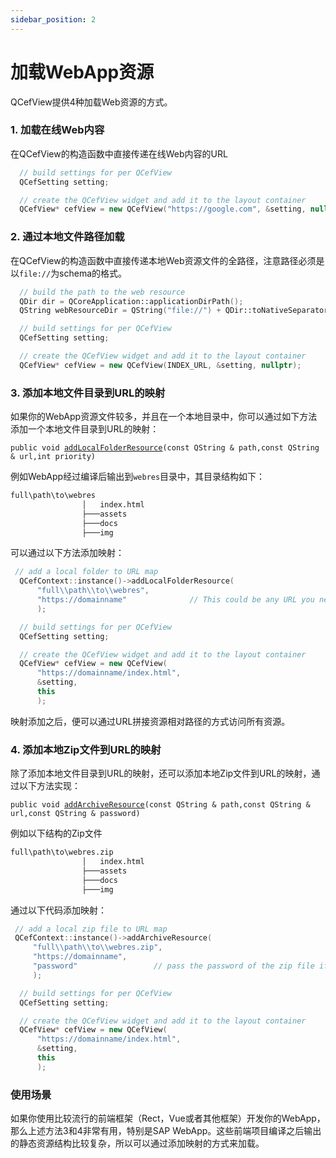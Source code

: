 ```yaml
---
sidebar_position: 2
---
```


# 加载WebApp资源

QCefView提供4种加载Web资源的方式。

### 1. 加载在线Web内容

在QCefView的构造函数中直接传递在线Web内容的URL
```cpp
  // build settings for per QCefView
  QCefSetting setting;

  // create the QCefView widget and add it to the layout container
  QCefView* cefView = new QCefView("https://google.com", &setting, nullptr);
```

### 2. 通过本地文件路径加载

在QCefView的构造函数中直接传递本地Web资源文件的全路径，注意路径必须是以`file://`为schema的格式。
```cpp
  // build the path to the web resource
  QDir dir = QCoreApplication::applicationDirPath();
  QString webResourceDir = QString("file://") + QDir::toNativeSeparators(dir.filePath("webres/index.html"));

  // build settings for per QCefView
  QCefSetting setting;

  // create the QCefView widget and add it to the layout container
  QCefView* cefView = new QCefView(INDEX_URL, &setting, nullptr);
```
### 3. 添加本地文件目录到URL的映射

如果你的WebApp资源文件较多，并且在一个本地目录中，你可以通过如下方法添加一个本地文件目录到URL的映射：

`public void `[`addLocalFolderResource`](/docs/reference/QCefContext#class_q_cef_context_1aecc6f7ee9d296bcf8d2ba470e0c0e454)`(const QString & path,const QString & url,int priority)`

例如WebApp经过编译后输出到`webres`目录中，其目录结构如下：
```bash
full\path\to\webres
                │   index.html
                ├───assets
                ├───docs
                ├───img
```

可以通过以下方法添加映射：
```cpp
 // add a local folder to URL map
  QCefContext::instance()->addLocalFolderResource(
      "full\\path\\to\\webres", 
      "https://domainname"              // This could be any URL you need
      );

  // build settings for per QCefView
  QCefSetting setting;

  // create the QCefView widget and add it to the layout container
  QCefView* cefView = new QCefView(
      "https://domainname/index.html", 
      &setting, 
      this
      );
```

映射添加之后，便可以通过URL拼接资源相对路径的方式访问所有资源。

### 4. 添加本地Zip文件到URL的映射

除了添加本地文件目录到URL的映射，还可以添加本地Zip文件到URL的映射，通过以下方法实现：

`public void `[`addArchiveResource`](/docs/reference/QCefContext#class_q_cef_context_1a007272d5df4016143f6b9e221a3b0eb1)`(const QString & path,const QString & url,const QString & password)`

例如以下结构的Zip文件
```bash
full\path\to\webres.zip
                │   index.html
                ├───assets
                ├───docs
                ├───img
```

通过以下代码添加映射：
```cpp
 // add a local zip file to URL map
 QCefContext::instance()->addArchiveResource(
     "full\\path\\to\\webres.zip", 
     "https://domainname",
     "password"                 // pass the password of the zip file if needed
     );

  // build settings for per QCefView
  QCefSetting setting;

  // create the QCefView widget and add it to the layout container
  QCefView* cefView = new QCefView(
      "https://domainname/index.html", 
      &setting, 
      this
      );
```

### 使用场景

如果你使用比较流行的前端框架（Rect，Vue或者其他框架）开发你的WebApp，那么上述方法3和4非常有用，特别是SAP WebApp。这些前端项目编译之后输出的静态资源结构比较复杂，所以可以通过添加映射的方式来加载。